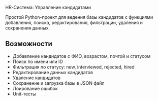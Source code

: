  HR-Система: Управление кандидатами

Простой Python-проект для ведения базы кандидатов с функциями добавления, поиска, редактирования, фильтрации, удаления и сохранения данных.

## Возможности
- Добавление кандидатов с ФИО, возрастом, почтой и статусом
- Поиск по имени или ID
- Фильтрация по статусу: new, interviewed, rejected, hired
- Редактирование данных кандидатов
- Удаление кандидатов
- Сохранение и загрузка базы в JSON файл
- Лоирование ошибок
- Unit-тесты